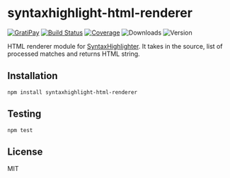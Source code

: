 # syntaxhighlight-html-renderer

[![GratiPay](https://img.shields.io/gratipay/user/alexgorbatchev.svg)](https://gratipay.com/alexgorbatchev/)
[![Build Status](https://travis-ci.org/syntaxhighlight/syntaxhighlight-html-renderer.svg)](https://travis-ci.org/syntaxhighlight/syntaxhighlight-html-renderer)
[![Coverage](https://img.shields.io/codecov/c/github/syntaxhighlight/syntaxhighlight-html-renderer.svg)](https://codecov.io/github/syntaxhighlight/syntaxhighlight-html-renderer)
![Downloads](https://img.shields.io/npm/dm/syntaxhighlight-html-renderer.svg)
![Version](https://img.shields.io/npm/v/syntaxhighlight-html-renderer.svg)

HTML renderer module for [SyntaxHighlighter](https://github.com/syntaxhighlight/syntaxhighlight). It takes in the source, list of processed matches and returns HTML string.

## Installation

```
npm install syntaxhighlight-html-renderer
```

## Testing

```
npm test
```

## License

MIT
